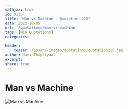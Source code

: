 ```yaml
---
mathjax: true
id: 9215
title: "Man vs Machine - Quotation 215"
date: 2022-10-05
url: '/quotations/man-vs-machine'
tags: [WIA Quotations] 
categories: 

header:
    teaser: /assets/images/quotations/quotation215.jpg
author: Hari Thapliyaal 
excerpt:
share: true 
---
```


# Man vs Machine

![Man vs Machine](/assets/images/quotations/quotation215.jpg)
